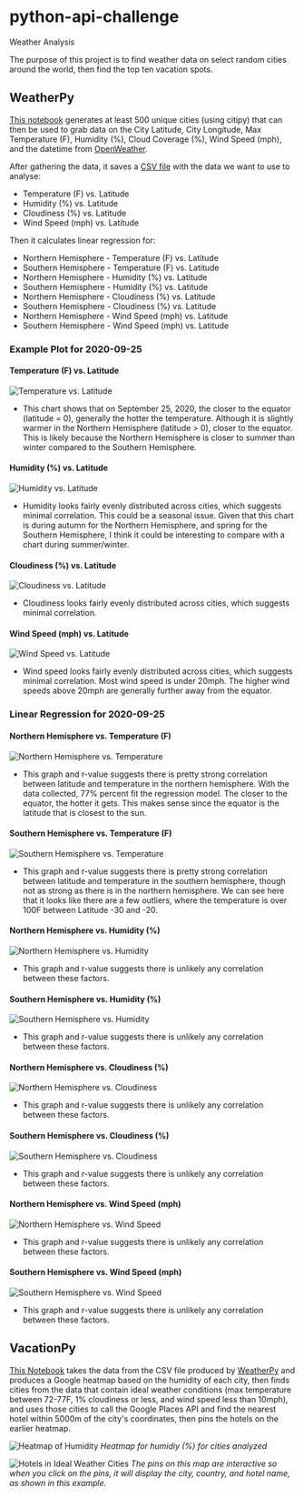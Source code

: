 # python-api-challenge
Weather Analysis

The purpose of this project is to find weather data on select random cities around the world, then find the top ten vacation spots.

## WeatherPy
[This notebook](WeatherPy/WeatherPy.ipynb) generates at least 500 unique cities (using citipy) that can then be used to grab data on the City Latitude, City Longitude, Max Temperature (F), Humidity (%), Cloud Coverage (%), Wind Speed (mph), and the datetime from [OpenWeather](https://openweathermap.org/).

After gathering the data, it saves a [CSV file](WeatherPy/data/weather_data.csv) with the data we want to use to analyse:
* Temperature (F) vs. Latitude
* Humidity (%) vs. Latitude
* Cloudiness (%) vs. Latitude
* Wind Speed (mph) vs. Latitude

Then it calculates linear regression for:
* Northern Hemisphere - Temperature (F) vs. Latitude
* Southern Hemisphere - Temperature (F) vs. Latitude
* Northern Hemisphere - Humidity (%) vs. Latitude
* Southern Hemisphere - Humidity (%) vs. Latitude
* Northern Hemisphere - Cloudiness (%) vs. Latitude
* Southern Hemisphere - Cloudiness (%) vs. Latitude
* Northern Hemisphere - Wind Speed (mph) vs. Latitude
* Southern Hemisphere - Wind Speed (mph) vs. Latitude

### Example Plot for 2020-09-25

#### Temperature (F) vs. Latitude

![Temperature vs. Latitude](WeatherPy/images/lat_temp_2020-09-25.png)

* This chart shows that on September 25, 2020, the closer to the equator (latitude = 0), generally the hotter the temperature. Although it is slightly warmer in the Northern Hemisphere (latitude > 0), closer to the equator. This is likely because the Northern Hemisphere is closer to summer than winter compared to the Southern Hemisphere.

#### Humidity (%) vs. Latitude

![Humidity vs. Latitude](WeatherPy/images/lat_humidity_2020-09-25.png)

* Humidity looks fairly evenly distributed across cities, which suggests minimal correlation. This could be a seasonal issue. Given that this chart is during autumn for the Northern Hemisphere, and spring for the Southern Hemisphere, I think it could be interesting to compare with a chart during summer/winter.

#### Cloudiness (%) vs. Latitude

![Cloudiness vs. Latitude](WeatherPy/images/lat_cloud_2020-09-25.png)

* Cloudiness looks fairly evenly distributed across cities, which suggests minimal correlation.

#### Wind Speed (mph) vs. Latitude

![Wind Speed vs. Latitude](WeatherPy/images/lat_wind_2020-09-25.png)

* Wind speed looks fairly evenly distributed across cities, which suggests minimal correlation. Most wind speed is under 20mph. The higher wind speeds above 20mph are generally further away from the equator.

### Linear Regression for 2020-09-25

#### Northern Hemisphere vs. Temperature (F)

![Northern Hemisphere vs. Temperature](WeatherPy/images/northern_temp_2020-09-25.png)

* This graph and r-value suggests there is pretty strong correlation between latitude and temperature in the northern hemisphere. With the data collected, 77% percent fit the regression model. The closer to the equator, the hotter it gets. This makes sense since the equator is the latitude that is closest to the sun.

#### Southern Hemisphere vs. Temperature (F)

![Southern Hemisphere vs. Temperature](WeatherPy/images/southern_temp_2020-09-25.png)

* This graph and r-value suggests there is pretty strong correlation between latitude and temperature in the southern hemisphere, though not as strong as there is in the northern hemisphere. We can see here that it looks like there are a few outliers, where the temperature is over 100F between Latitude -30 and -20.

#### Northern Hemisphere vs. Humidity (%)

![Northern Hemisphere vs. Humidity](WeatherPy/images/northern_humidity_2020-09-25.png)

* This graph and r-value suggests there is unlikely any correlation between these factors.

#### Southern Hemisphere vs. Humidity (%)

![Southern Hemisphere vs. Humidity](WeatherPy/images/southern_humidity_2020-09-25.png)

* This graph and r-value suggests there is unlikely any correlation between these factors.

#### Northern Hemisphere vs. Cloudiness (%)

![Northern Hemisphere vs. Cloudiness](WeatherPy/images/northern_cloudiness_2020-09-25.png)

* This graph and r-value suggests there is unlikely any correlation between these factors.

#### Southern Hemisphere vs. Cloudiness (%)

![Southern Hemisphere vs. Cloudiness](WeatherPy/images/southern_cloudiness_2020-09-25.png)

* This graph and r-value suggests there is unlikely any correlation between these factors.

#### Northern Hemisphere vs. Wind Speed (mph)

![Northern Hemisphere vs. Wind Speed](WeatherPy/images/northern_wind_2020-09-25.png)

* This graph and r-value suggests there is unlikely any correlation between these factors.

#### Southern Hemisphere vs. Wind Speed (mph)

![Southern Hemisphere vs. Wind Speed](WeatherPy/images/southern_wind_2020-09-25.png)

* This graph and r-value suggests there is unlikely any correlation between these factors.

## VacationPy

[This Notebook](VacationPy.ipynb) takes the data from the CSV file produced by [WeatherPy](WeatherPy.ipynb) and produces a Google heatmap based on the humidity of each city, then finds cities from the data that contain ideal weather conditions (max temperature between 72-77F, 1% cloudiness or less, and wind speed less than 10mph), and uses those cities to call the Google Places API and find the nearest hotel within 5000m of the city's coordinates, then pins the hotels on the earlier heatmap.

![Heatmap of Humidity](VacationPy/images/heatmap.png)
*Heatmap for humidiy (%) for cities analyzed*

![Hotels in Ideal Weather Cities](VacationPy/images/hotel_pins.png)
*The pins on this map are interactive so when you click on the pins, it will display the city, country, and hotel name, as shown in this example.*

